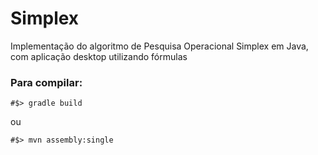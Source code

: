 # Simplex
Implementação do algoritmo de Pesquisa Operacional Simplex em Java, com aplicação desktop utilizando fórmulas

### Para compilar:
`#$> gradle build`

ou

`#$> mvn assembly:single`
